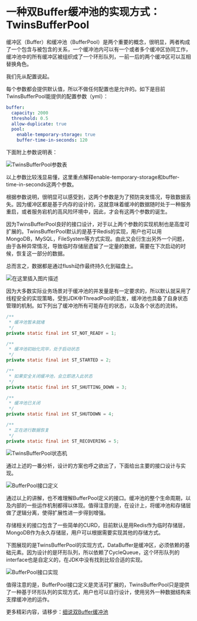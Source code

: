 # 一种双Buffer缓冲池的实现方式：TwinsBufferPool

缓冲区（Buffer）和缓冲池（BufferPool）是两个重要的概念，很明显，两者构成了一个包含与被包含的关系，一个缓冲池内可以有一个或者多个缓冲区协同工作，缓冲池中的所有缓冲区被组织成了一个环形队列，一前一后的两个缓冲区可以互相替换角色。

我们先从配置说起。

每个参数都会提供默认值，所以不做任何配置也是允许的。如下是目前TwinsBufferPool能提供的配置参数（yml）：

```yaml
buffer:
  capacity: 2000
  threshold: 0.5
  allow-duplicate: true
  pool:
    enable-temporary-storage: true
    buffer-time-in-seconds: 120
```
下面附上参数说明表：

![TwinsBufferPool参数表](https://img-blog.csdnimg.cn/20190328104559501.jpg)

以上参数比较浅显易懂，这里重点解释enable-temporary-storage和buffer-time-in-seconds这两个参数。

根据参数说明，很明显可以感受到，这两个参数是为了预防突发情况，导致数据丢失。因为缓冲区都是基于内存的设计的，这就意味着缓冲的数据随时处于一种服务重启，或者服务宕机的高风险环境中，因此，才会有这两个参数的诞生。

因为TwinsBufferPool良好的接口设计，对于以上两个参数的实现机制也是高度可扩展的。TwinsBufferPool默认的是基于Redis的实现，用户也可以用MongoDB，MySQL，FileSystem等方式实现。由此又会衍生出另外一个问题，由于各种异常情况，导致临时存储层遗留了一定量的数据，需要在下次启动的时候，恢复这一部分的数据。

总而言之，数据都是通过flush动作最终持久化到磁盘上。

![在这里插入图片描述](https://img-blog.csdnimg.cn/20190328103002725.png?x-oss-process=image/watermark,type_ZmFuZ3poZW5naGVpdGk,shadow_10,text_d3hfcHViOiBqaXNodWh1aV8yMDE1,size_15,color_FFFFFF,t_70)

因为大多数实际业务场景对于缓冲池的并发量是有一定要求的，所以默认就采用了线程安全的实现策略，受到JDK中ThreadPool的启发，缓冲池也具备了自身状态管理的机制。如下列出了缓冲池所有可能存在的状态，以及各个状态的流转。

```java
/**
 * 缓冲池暂未就绪
 */
private static final int ST_NOT_READY = 1;

/**
 * 缓冲池初始化完毕，处于启动状态
 */
private static final int ST_STARTED = 2;

/**
 * 如果安全关闭缓冲池，会立即进入此状态
 */
private static final int ST_SHUTTING_DOWN = 3;

/**
 * 缓冲池已关闭
 */
private static final int ST_SHUTDOWN = 4;

/**
 * 正在进行数据恢复
 */
private static final int ST_RECOVERING = 5;
```
![TwinsBufferPool状态机](https://img-blog.csdnimg.cn/20190328115336664.jpg?x-oss-process=image/watermark,type_ZmFuZ3poZW5naGVpdGk,shadow_10,text_d3hfcHViOiBqaXNodWh1aV8yMDE1,size_30,color_CDCDCD,t_70)

通过上述的一番分析，设计的方案也呼之欲出了，下面给出主要的接口设计与实现。

![BufferPool接口定义](https://img-blog.csdnimg.cn/20190328103123456.jpg?x-oss-process=image/watermark,type_ZmFuZ3poZW5naGVpdGk,shadow_10,text_d3hfcHViOiBqaXNodWh1aV8yMDE1,size_30,color_CDCDCD,t_70)

通过以上的讲解，也不难理解BufferPool定义的接口。缓冲池的整个生命周期，以及内部的一些运作机制都得以体现。值得注意的是，在设计上，将缓冲池和存储层做了逻辑分离，使得扩展性进一步得到增强。

存储相关的接口包含了一些简单的CURD，目前默认是用Redis作为临时存储层，MongoDB作为永久存储层，用户可以根据需要实现其他的存储方式。

下图展现的是TwinsBufferPool的实现方式，DataBuffer是缓冲区，必须依赖的基础元素。因为设计的是环形队列，所以依赖了CycleQueue，这个环形队列的interface也是自定义的，在JDK中没有找到比较合适的实现。

![BufferPool接口实现](https://img-blog.csdnimg.cn/2019032810314446.jpg?x-oss-process=image/watermark,type_ZmFuZ3poZW5naGVpdGk,shadow_10,text_d3hfcHViOiBqaXNodWh1aV8yMDE1,size_30,color_CDCDCD,t_70)

值得注意的是，BufferPool接口定义是灵活可扩展的，TwinsBufferPool只是提供了一种基于环形队列的实现方式，用户也可以自行设计，使用另外一种数据结构来支撑缓冲池的运作。

更多精彩内容，请移步：[细说双Buffer缓冲池](https://zhuanlan.zhihu.com/p/60226758)

